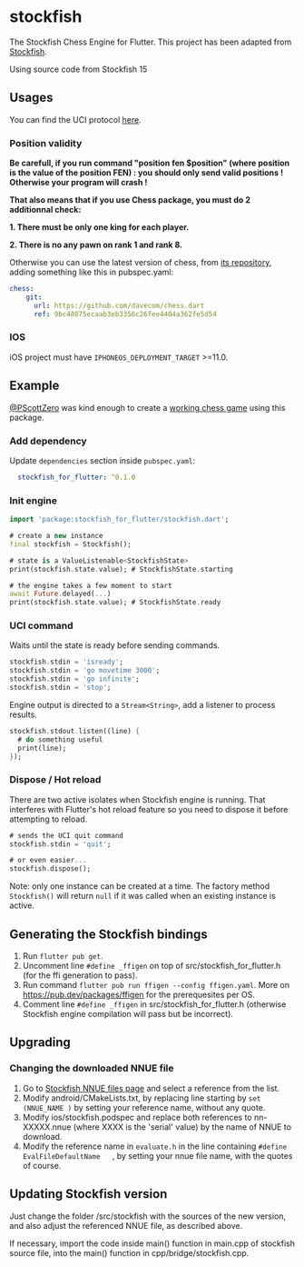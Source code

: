 # stockfish

The Stockfish Chess Engine for Flutter.
This project has been adapted from [Stockfish](https://github.com/ArjanAswal/Stockfish).

Using source code from Stockfish 15

## Usages

You can find the UCI protocol [here](http://wbec-ridderkerk.nl/html/UCIProtocol.html).

### Position validity

**Be carefull, if you run command "position fen $position" (where position is the value of the position FEN) : you should only send valid positions ! Otherwise your program will crash !**

**That also means that if you use Chess package, you must do 2 additionnal check:**


**1. There must be only one king for each player.**

**2. There is no any pawn on rank 1 and rank 8.**

Otherwise you can use the latest version of chess, from [its repository](https://github.com/davecom/chess.dart), adding something like this in pubspec.yaml:

```yaml
chess:
    git:
      url: https://github.com/davecom/chess.dart
      ref: 9bc48075ecaab3eb3356c26fee4404a362fe5d54
```

### IOS

iOS project must have `IPHONEOS_DEPLOYMENT_TARGET` >=11.0.

## Example

[@PScottZero](https://github.com/PScottZero) was kind enough to create a [working chess game](https://github.com/PScottZero/EnPassant/tree/stockfish) using this package.

### Add dependency

Update `dependencies` section inside `pubspec.yaml`:

```yaml
  stockfish_for_flutter: ^0.1.0
```

### Init engine

```dart
import 'package:stockfish_for_flutter/stockfish.dart';

# create a new instance
final stockfish = Stockfish();

# state is a ValueListenable<StockfishState>
print(stockfish.state.value); # StockfishState.starting

# the engine takes a few moment to start
await Future.delayed(...)
print(stockfish.state.value); # StockfishState.ready
```

### UCI command

Waits until the state is ready before sending commands.

```dart
stockfish.stdin = 'isready';
stockfish.stdin = 'go movetime 3000';
stockfish.stdin = 'go infinite';
stockfish.stdin = 'stop';
```

Engine output is directed to a `Stream<String>`, add a listener to process results.

```dart
stockfish.stdout.listen((line) {
  # do something useful
  print(line);
});
```

### Dispose / Hot reload

There are two active isolates when Stockfish engine is running. That interferes with Flutter's hot reload feature so you need to dispose it before attempting to reload.

```dart
# sends the UCI quit command
stockfish.stdin = 'quit';

# or even easier...
stockfish.dispose();
```

Note: only one instance can be created at a time. The factory method `Stockfish()` will return `null` if it was called when an existing instance is active.

## Generating the Stockfish bindings

1. Run `flutter pub get`.
2. Uncomment line `#define _ffigen` on top of src/stockfish_for_flutter.h (for the ffi generation to pass).
3. Run command `flutter pub run ffigen --config ffigen.yaml`.
More on https://pub.dev/packages/ffigen for the prerequesites per OS.
4. Comment line `#define _ffigen` in src/stockfish_for_flutter.h (otherwise Stockfish engine compilation will pass but be incorrect).

## Upgrading

### Changing the downloaded NNUE file

1. Go to [Stockfish NNUE files page](https://tests.stockfishchess.org/nns) and select a reference from the list.
2. Modify android/CMakeLists.txt, by replacing line starting by `set (NNUE_NAME )` by setting your reference name, without any quote.
3. Modify ios/stockfish.podspec and replace both references to nn-XXXXX.nnue (where XXXX is the 'serial' value) by the name of NNUE to download.
4. Modify the reference name in `evaluate.h` in the line containing `#define EvalFileDefaultName   `, by setting your nnue file name, with the quotes of course.

## Updating Stockfish version

Just change the folder /src/stockfish with the sources of the new version, and also adjust the referenced NNUE file, as described above.

If necessary, import the code inside main() function in main.cpp of stockfish source file, into the main() function in cpp/bridge/stockfish.cpp.